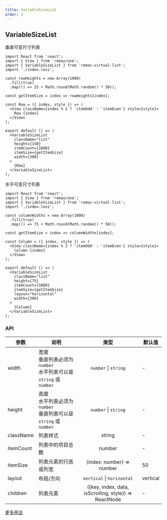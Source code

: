 ```yaml
---
title: VariableSizeList
order: 2
---
```


## VariableSizeList

垂直可变尺寸列表

```tsx
import React from 'react';
import { View } from 'remax/one';
import { VariableSizeList } from 'remax-virtual-list';
import './index.less';

const rowHeights = new Array(1000)
  .fill(true)
  .map(() => 25 + Math.round(Math.random() * 50));

const getItemSize = index => rowHeights[index];

const Row = ({ index, style }) => (
  <View className={index % 2 ? 'itemOdd' : 'itemEven'} style={style}>
    Row {index}
  </View>
);

export default () => (
  <VariableSizeList
    className="list"
    height={150}
    itemCount={1000}
    itemSize={getItemSize}
    width={300}
  >
    {Row}
  </VariableSizeList>
);
```

水平可变尺寸列表

```tsx
import React from 'react';
import { View } from 'remax/one';
import { VariableSizeList } from 'remax-virtual-list';
import './index.less';

const columnWidths = new Array(1000)
  .fill(true)
  .map(() => 75 + Math.round(Math.random() * 50));

const getItemSize = index => columnWidths[index];

const Column = ({ index, style }) => (
  <View className={index % 2 ? 'itemOdd' : 'itemEven'} style={style}>
    Column {index}
  </View>
);

export default () => (
  <VariableSizeList
    className="list"
    height={75}
    itemCount={1000}
    itemSize={getItemSize}
    layout="horizontal"
    width={300}
  >
    {Column}
  </VariableSizeList>
);
```

### API

| 参数      | 说明                                                                  |            类型            | 默认值   |
| --------- | --------------------------------------------------------------------- | :------------------------: | -------- |
| width     | 宽度<br>垂直列表必须为 `number`<br>水平列表可以是`string` 或 `number` |    `number` \| `string`    | -        |
| height    | 高度<br>水平列表必须为 `number`<br>垂直列表可以是`string` 或 `number` |    `number` \| `string`    | -        |
| className | 列表样式                                                              |           string           | -        |
| itemCount | 列表中的项目总数                                                      |           number           | -        |
| itemSize  | 列表元素的行高或列宽                                                  | (index: number) => number  | 50       |
| layout    | 布局/方向                                                             | `vertical` \| `horizontal` | vertical |
| children  | 列表元素                                                              |        ({key, index, data, isScrolling, style}) =>  ReactNode         | -        |

[更多用法](https://react-window.now.sh/#/api/VariableSizeList)
